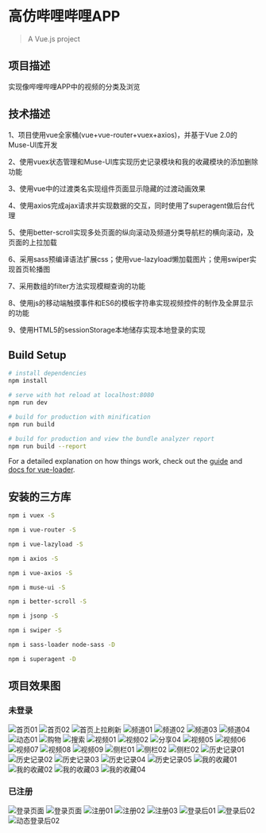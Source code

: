 # 高仿哔哩哔哩APP

> A Vue.js project

## 项目描述

实现像哔哩哔哩APP中的视频的分类及浏览

## 技术描述

1、项目使用vue全家桶(vue+vue-router+vuex+axios)，并基于Vue 2.0的Muse-UI库开发

2、使用vuex状态管理和Muse-UI库实现历史记录模块和我的收藏模块的添加删除功能

3、使用vue中的过渡类名实现组件页面显示隐藏的过渡动画效果

4、使用axios完成ajax请求并实现数据的交互，同时使用了superagent做后台代理

5、使用better-scroll实现多处页面的纵向滚动及频道分类导航栏的横向滚动，及页面的上拉加载

6、采用sass预编译语法扩展css；使用vue-lazyload懒加载图片；使用swiper实现首页轮播图

7、采用数组的filter方法实现模糊查询的功能

8、使用js的移动端触摸事件和ES6的模板字符串实现视频控件的制作及全屏显示的功能

9、使用HTML5的sessionStorage本地储存实现本地登录的实现

## Build Setup

``` bash
# install dependencies
npm install

# serve with hot reload at localhost:8080
npm run dev

# build for production with minification
npm run build

# build for production and view the bundle analyzer report
npm run build --report
```

For a detailed explanation on how things work, check out the [guide](http://vuejs-templates.github.io/webpack/) and [docs for vue-loader](http://vuejs.github.io/vue-loader).

## 安装的三方库

``` bash
npm i vuex -S

npm i vue-router -S

npm i vue-lazyload -S

npm i axios -S

npm i vue-axios -S

npm i muse-ui -S

npm i better-scroll -S

npm i jsonp -S

npm i swiper -S

npm i sass-loader node-sass -D

npm i superagent -D
```

## 项目效果图

### 未登录

![首页01](./static/img/首页01.png)
![首页02](./static/img/首页02.png)
![首页上拉刷新](./static/img/首页上拉刷新03.png)
![频道01](./static/img/频道01.png)
![频道02](./static/img/频道02.png)
![频道03](./static/img/频道03.png)
![频道04](./static/img/频道04.png)
![动态01](./static/img/动态01.png)
![购物](./static/img/购物.png)
![搜索](./static/img/搜索.png)
![视频01](./static/img/视频01.png)
![视频02](./static/img/视频02.png)
![分享04](./static/img/视频分享04.png)
![视频05](./static/img/视频05.png)
![视频06](./static/img/视频06.png)
![视频07](./static/img/视频07.png)
![视频08](./static/img/视频08.png)
![视频09](./static/img/视频09.png)
![侧栏01](./static/img/侧栏01.png)
![侧栏02](./static/img/侧栏02.png)
![侧栏02](./static/img/侧栏02.png)
![历史记录01](./static/img/历史记录01.png)
![历史记录02](./static/img/历史记录02.png)
![历史记录03](./static/img/历史记录03.png)
![历史记录04](./static/img/历史记录04.png)
![历史记录05](./static/img/历史记录05.png)
![我的收藏01](./static/img/我的收藏01.png)
![我的收藏02](./static/img/我的收藏02.png)
![我的收藏03](./static/img/我的收藏03.png)
![我的收藏04](./static/img/我的收藏04.png)

### 已注册

![登录页面](./static/img/登录01.png)
![登录页面](./static/img/登录02.png)
![注册01](./static/img/注册01.png)
![注册02](./static/img/注册02.png)
![注册03](./static/img/注册03.png)
![登录后01](./static/img/登录后01.png)
![登录后02](./static/img/登录后02.png)
![动态登录后02](./static/img/动态登录后02.png)

